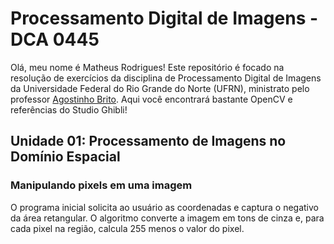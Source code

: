 # Processamento Digital de Imagens - DCA 0445
Olá, meu nome é Matheus Rodrigues! Este repositório é focado na resolução de exercícios da disciplina de Processamento Digital de Imagens da Universidade Federal do Rio Grande do Norte (UFRN), ministrato pelo professor 
[Agostinho Brito](https://agostinhobritojr.github.io/). Aqui você encontrará bastante OpenCV e referências do Studio Ghibli!

## Unidade 01: Processamento de Imagens no Domínio Espacial
### Manipulando pixels em uma imagem
O programa inicial solicita ao usuário as coordenadas e captura o negativo da área retangular. O algoritmo converte a imagem em tons de cinza e, para cada pixel na região, calcula 255 menos o valor do pixel.
